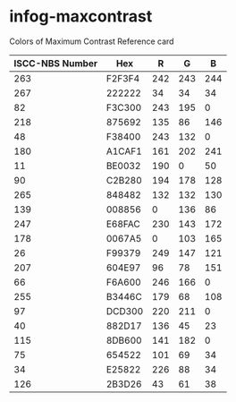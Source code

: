 # infog-maxcontrast
Colors of Maximum Contrast Reference card

|ISCC-NBS Number|   Hex  | R | G | B |
|---------------|--------|---|---|---|
|263            | F2F3F4 |242|243|244|
|267            | 222222 | 34| 34| 34|
|82	            | F3C300 |243|195|  0|
|218            | 875692 |135| 86|146|
|48             | F38400 |243|132|  0|
|180            | A1CAF1 |161|202|241|
|11             | BE0032 |190|  0| 50|
|90             | C2B280 |194|178|128|
|265            | 848482 |132|132|130|
|139            | 008856 |  0|136| 86|
|247            | E68FAC |230|143|172|
|178            | 0067A5 |  0|103|165|
|26             | F99379 |249|147|121|
|207            | 604E97 | 96| 78|151|
|66             | F6A600 |246|166|	0|
|255            | B3446C |179| 68|108|
|97             | DCD300 |220|211|	0|
|40             | 882D17 |136| 45| 23|
|115            | 8DB600 |141|182|	0|
|75             | 654522 |101| 69| 34|
|34             | E25822 |226| 88| 34|
|126            | 2B3D26 | 43| 61| 38|
